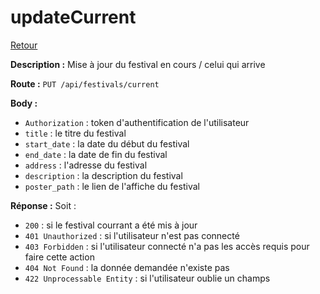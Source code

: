 # updateCurrent
[Retour](./Festivals.md)

**Description :**
Mise à jour du festival en cours / celui qui arrive

**Route :** `PUT /api/festivals/current`

**Body :**
- `Authorization` : token d'authentification de l'utilisateur
- `title` : le titre du festival
- `start_date` : la date du début du festival
- `end_date` : la date de fin du festival
- `address` : l'adresse du festival
- `description` : la description du festival
- `poster_path` : le lien de l'affiche du festival

**Réponse :**
Soit :
- `200` : si le festival courrant a été mis à jour
- `401 Unauthorized` : si l'utilisateur n'est pas connecté
- `403 Forbidden` : si l'utilisateur connecté n'a pas les accès requis pour faire cette action
- `404 Not Found` : la donnée demandée n'existe pas
- `422 Unprocessable Entity` : si l'utilisateur oublie un champs
